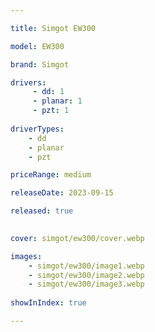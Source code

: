 ```yaml
---

title: Simgot EW300

model: EW300

brand: Simgot

drivers:
     - dd: 1
     - planar: 1
     - pzt: 1
     
driverTypes: 
    - dd
    - planar
    - pzt

priceRange: medium

releaseDate: 2023-09-15 

released: true

    
cover: simgot/ew300/cover.webp

images:
    - simgot/ew300/image1.webp
    - simgot/ew300/image2.webp
    - simgot/ew300/image3.webp
    
showInIndex: true 

---
```

